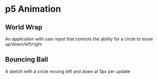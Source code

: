 # p5 Animation

## World Wrap
An application with user input that controls the ability for a circle to move up/down/left/right

## Bouncing Ball
A sketch with a circle moving left and down at 5px per update
